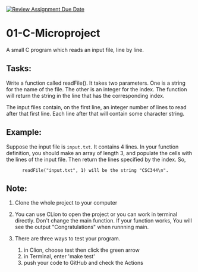 [![Review Assignment Due Date](https://classroom.github.com/assets/deadline-readme-button-24ddc0f5d75046c5622901739e7c5dd533143b0c8e959d652212380cedb1ea36.svg)](https://classroom.github.com/a/4OGeC8cb)
# 01-C-Microproject

A small C program which reads an input file, line by line. 

## Tasks:

Write a function called readFile(). It takes two parameters. One is a string for the name of the file. The other is an integer for the index. The function will return the string in the line that has the corresponding index.

The input files contain, on the first line, an integer number of lines to read after that first line. Each line after that will contain some character string.

## Example:
Suppose the input file is `input.txt`. It contains 4 lines. In your function definition, you should make an array of length 3, and populate the cells with the lines of the input file. Then return the lines specified by the index. So,

          readFile("input.txt", 1) will be the string "CSC344\n".

## Note:
1. Clone the whole project to your computer
2. You can use CLion to open the project or you can work in terminal directly.
   Don't change the main function. If your function works, You will see the output "Congratulations" when runnning main.

3. There are three ways to test your program.
   1) in Clion, choose test then click the green arrow
   2) in Terminal, enter 'make test'
   3) push your code to GitHub and check the Actions


